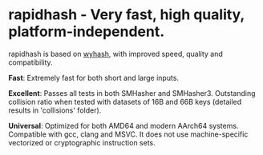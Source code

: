 rapidhash - Very fast, high quality, platform-independent.
====

rapidhash is based on [wyhash](https://github.com/wangyi-fudan/wyhash), with improved speed, quality and compatibility.

**Fast**:
Extremely fast for both short and large inputs.

**Excellent**:
Passes all tests in both SMHasher and SMHasher3.
Outstanding collision ratio when tested with datasets of 16B and 66B keys (detailed results in 'collisions' folder).

**Universal**:
Optimized for both AMD64 and modern AArch64 systems.
Compatible with gcc, clang and MSVC.
It does not use machine-specific vectorized or cryptographic instruction sets.
